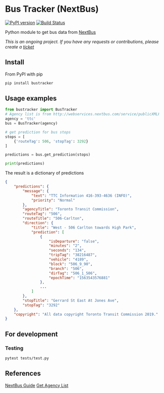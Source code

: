 # Bus Tracker (NextBus)

[![PyPI version](https://badge.fury.io/py/bustracker.svg)](https://badge.fury.io/py/bustracker)
[![Build Status](https://travis-ci.org/dalenguyen/bustracker.svg?branch=master)](https://travis-ci.org/dalenguyen/bustracker)

Python module to get bus data from [NextBus](http://webservices.nextbus.com/)

*This is an ongoing project. If you have any requests or contributions, please create a [ticket](https://github.com/dalenguyen/bustracker/issues)*

## Install

From PyPI with pip

```sh
pip install bustracker
```

## Usage examples

```python
from bustracker import BusTracker
# Agency list is from http://webservices.nextbus.com/service/publicXMLFeed?command=agencyList
agency = 'ttc'
bus = BusTracker(agency)

# get prediction for bus stops
stops = [
    {'routeTag': 506, 'stopTag': 3292}
]

predictions = bus.get_prediction(stops)

print(predictions)
```

The result is a dictionary of predictions

```JSON
{
    "predictions": {
        "message": {
            "text": "TTC Information 416-393-4636 (INFO)",
            "priority": "Normal"
        },
        "agencyTitle": "Toronto Transit Commission",
        "routeTag": "506",
        "routeTitle": "506-Carlton",
        "direction": {
            "title": "West - 506 Carlton towards High Park",
            "prediction": [
                {
                    "isDeparture": "false",
                    "minutes": "2",
                    "seconds": "134",
                    "tripTag": "38216487",
                    "vehicle": "4189",
                    "block": "506_9_90",
                    "branch": "506",
                    "dirTag": "506_1_506",
                    "epochTime": "1563543576881"
                },
                ...
            ]
        },
        "stopTitle": "Gerrard St East At Jones Ave",
        "stopTag": "3292"
    },
    "copyright": "All data copyright Toronto Transit Commission 2019."
}
```

## For development

### Testing

```bash
pytest tests/test.py
```

## References

[NextBus Guide](http://www.nextbus.com/xmlFeedDocs/NextBusXMLFeed.pdf)
[Get Agency List](http://webservices.nextbus.com/service/publicXMLFeed?command=agencyList)
